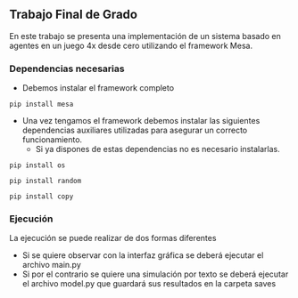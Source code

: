 ## Trabajo Final de Grado

En este trabajo se presenta una implementación de un sistema basado en agentes en un juego 4x desde cero utilizando el framework Mesa.

### Dependencias necesarias

- Debemos instalar el framework completo
```
pip install mesa
```
- Una vez tengamos el framework debemos instalar las siguientes dependencias auxiliares utilizadas para asegurar un correcto funcionamiento.
  * Si ya dispones de estas dependencias no es necesario instalarlas.
```
pip install os 
```
```
pip install random 
```
```
pip install copy 
```

### Ejecución
La ejecución se puede realizar de dos formas diferentes
- Si se quiere observar con la interfaz gráfica se deberá ejecutar el archivo main.py
- Si por el contrario se quiere una simulación por texto se deberá ejecutar el archivo model.py que guardará sus resultados en la carpeta saves 

